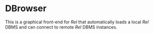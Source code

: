 # DBrowser

This is a graphical front-end for _Rel_ that automatically
loads a local _Rel_ DBMS and can connect to remote _Rel_
DBMS instances.
